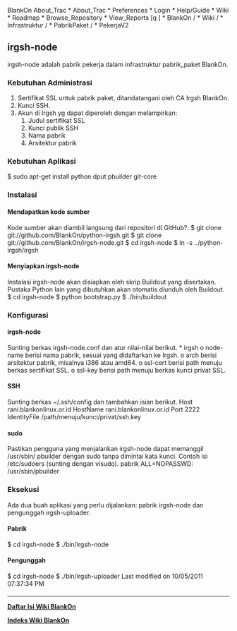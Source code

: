    BlankOn
 About_Trac
    * About_Trac
    * Preferences
    * Login
    * Help/Guide
    * Wiki
    * Roadmap
    * Browse_Repository
    * View_Reports
[q                 ]
    * BlankOn  /
    * Wiki  /
    * Infrastruktur  /
    * PabrikPaket  /
    * PekerjaV2
## irgsh-node
irgsh-node adalah pabrik pekerja dalam infrastruktur ​pabrik_paket BlankOn.
### Kebutuhan Administrasi
   1. Sertifikat SSL untuk pabrik paket, ditandatangani oleh CA Irgsh BlankOn.
   2. Kunci SSH.
   3. Akun di ​Irgsh yg dapat diperoleh dengan melampirkan:
         1. Judul sertifikat SSL
         2. Kunci publik SSH
         3. Nama pabrik
         4. Arsitektur pabrik
### Kebutuhan Aplikasi
$ sudo apt-get install python dput pbuilder git-core
### Instalasi
#### Mendapatkan kode sumber
Kode sumber akan diambil langsung dari repositori di GitHub?.
$ git clone git://github.com/BlankOn/python-irgsh.git
$ git clone git://github.com/BlankOn/irgsh-node.git
$ cd irgsh-node
$ ln -s ../python-irgsh/irgsh
#### Menyiapkan irgsh-node
Instalasi irgsh-node akan disiapkan oleh skrip ​Buildout yang disertakan.
Pustaka Python lain yang dibutuhkan akan otomatis diunduh oleh Buildout.
$ cd irgsh-node
$ python bootstrap.py
$ ./bin/buildout
### Konfigurasi
#### irgsh-node
Sunting berkas irgsh-node.conf dan atur nilai-nilai berikut.
    * irgsh
          o node-name berisi nama pabrik, sesuai yang didaftarkan ke ​Irgsh.
          o arch berisi arsitektur pabrik, misalnya i386 atau amd64.
          o ssl-cert berisi path menuju berkas sertifikat SSL.
          o ssl-key berisi path menuju berkas kunci privat SSL.
#### SSH
Sunting berkas ~/.ssh/config dan tambahkan isian berikut.
Host rani.blankonlinux.or.id
HostName rani.blankonlinux.or.id
Port 2222
IdentityFile /path/menuju/kunci/privat/ssh.key
#### sudo
Pastikan pengguna yang menjalankan irgsh-node dapat memanggil /usr/sbin/
pbuilder dengan sudo tanpa dimintai kata kunci. Contoh isi /etc/sudoers
(sunting dengan visudo).
pabrik ALL=NOPASSWD: /usr/sbin/pbuilder
### Eksekusi
Ada dua buah aplikasi yang perlu dijalankan: pabrik irgsh-node dan pengunggah
irgsh-uploader.
#### Pabrik
$ cd irgsh-node
$ ./bin/irgsh-node
#### Pengunggah
$ cd irgsh-node
$ ./bin/irgsh-uploader
Last modified on 10/05/2011 07:37:34 PM
#### 
    
 
 
 
 
 
---
[**Daftar Isi Wiki BlankOn**](/DaftarIsi/README.md)
 
[**Indeks Wiki BlankOn**](/Indeks.md)
